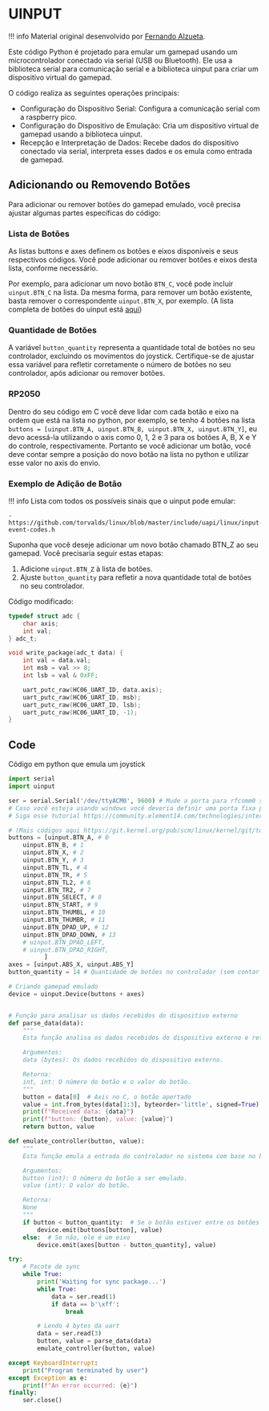 # UINPUT

!!! info
    Material original desenvolvido por [Fernando Alzueta](https://github.com/devfernandoa). 

Este código Python é projetado para emular um gamepad usando um microcontrolador conectado via serial (USB ou Bluetooth). Ele usa a biblioteca serial para comunicação serial e a biblioteca uinput para criar um dispositivo virtual do gamepad.

O código realiza as seguintes operações principais:

- Configuração do Dispositivo Serial: Configura a comunicação serial com a raspberry pico.
- Configuração do Dispositivo de Emulação: Cria um dispositivo virtual de gamepad usando a biblioteca uinput.
- Recepção e Interpretação de Dados: Recebe dados do dispositivo conectado via serial, interpreta esses dados e os emula como entrada de gamepad.

## Adicionando ou Removendo Botões

Para adicionar ou remover botões do gamepad emulado, você precisa ajustar algumas partes específicas do código:

### Lista de Botões

As listas buttons e axes definem os botões e eixos disponíveis e seus respectivos códigos. Você pode adicionar ou remover botões e eixos desta lista, conforme necessário.

Por exemplo, para adicionar um novo botão `BTN_C`, você pode incluir `uinput.BTN_C` na lista. Da mesma forma, para remover um botão existente, basta remover o correspondente `uinput.BTN_X`, por exemplo.
(A lista completa de botões do uinput está [aqui](https://git.kernel.org/pub/scm/linux/kernel/git/torvalds/linux.git/tree/include/uapi/linux/input-event-codes.h?h=v4.7))

### Quantidade de Botões

A variável `button_quantity` representa a quantidade total de botões no seu controlador, excluindo os movimentos do joystick. Certifique-se de ajustar essa variável para refletir corretamente o número de botões no seu controlador, após adicionar ou remover botões.

### RP2050 

Dentro do seu código em C você deve lidar com cada botão e eixo na ordem que está na lista no python, por exemplo, se tenho 4 botões na lista ```buttons = [uinput.BTN_A, uinput.BTN_B, uinput.BTN_X, uinput.BTN_Y]```, eu devo acessá-la utilizando o axis como 0, 1, 2 e 3 para os botões A, B, X e Y do controle, respectivamente. Portanto se você adicionar um botão, você deve contar sempre a posição do novo botão na lista no python e utilizar esse valor no axis do envio.

### Exemplo de Adição de Botão

!!! info
    Lista com todos os possíveis sinais que o uinput pode emular:
    
    - https://github.com/torvalds/linux/blob/master/include/uapi/linux/input-event-codes.h

Suponha que você deseje adicionar um novo botão chamado BTN_Z ao seu gamepad. Você precisaria seguir estas etapas:

1. Adicione `uinput.BTN_Z` à lista de botões.
1. Ajuste `button_quantity` para refletir a nova quantidade total de botões no seu controlador.

Código modificado:

```c
typedef struct adc {
    char axis;
    int val;
} adc_t;

void write_package(adc_t data) {
    int val = data.val;
    int msb = val >> 8;
    int lsb = val & 0xFF;

    uart_putc_raw(HC06_UART_ID, data.axis);
    uart_putc_raw(HC06_UART_ID, msb);
    uart_putc_raw(HC06_UART_ID, lsb);
    uart_putc_raw(HC06_UART_ID, -1);
}
```

## Code

Código em python que emula um joystick

```py
import serial
import uinput

ser = serial.Serial('/dev/ttyACM0', 9600) # Mude a porta para rfcomm0 se estiver usando bluetooth no linux
# Caso você esteja usando windows você deveria definir uma porta fixa para seu dispositivo (para facilitar sua vida mesmo)
# Siga esse tutorial https://community.element14.com/technologies/internet-of-things/b/blog/posts/standard-serial-over-bluetooth-on-windows-10 e mude o código acima para algo como: ser = serial.Serial('COMX', 9600) (onde X é o número desejado)

# (Mais códigos aqui https://git.kernel.org/pub/scm/linux/kernel/git/torvalds/linux.git/tree/include/uapi/linux/input-event-codes.h?h=v4.7)
buttons = [uinput.BTN_A, # 0
    uinput.BTN_B, # 1
    uinput.BTN_X, # 2
    uinput.BTN_Y, # 3
    uinput.BTN_TL, # 4
    uinput.BTN_TR, # 5
    uinput.BTN_TL2, # 6
    uinput.BTN_TR2, # 7
    uinput.BTN_SELECT, # 8
    uinput.BTN_START, # 9
    uinput.BTN_THUMBL, # 10
    uinput.BTN_THUMBR, # 11
    uinput.BTN_DPAD_UP, # 12
    uinput.BTN_DPAD_DOWN, # 13
    # uinput.BTN_DPAD_LEFT,
    # uinput.BTN_DPAD_RIGHT,
          ]
axes = [uinput.ABS_X, uinput.ABS_Y]
button_quantity = 14 # Quantidade de botões no controlador (sem contar com o joystick)

# Criando gamepad emulado
device = uinput.Device(buttons + axes)


# Função para analisar os dados recebidos do dispositivo externo
def parse_data(data):
    """
    Esta função analisa os dados recebidos do dispositivo externo e retorna o botão e o valor correspondentes.

    Argumentos:
    data (bytes): Os dados recebidos do dispositivo externo.

    Retorna:
    int, int: O número do botão e o valor do botão.
    """
    button = data[0]  # Axis no C, o botão apertado
    value = int.from_bytes(data[1:3], byteorder='little', signed=True) # Valor do botão (Apertado, não apertado ou algum outro estado)
    print(f"Received data: {data}")
    print(f"button: {button}, value: {value}")
    return button, value

def emulate_controller(button, value):
    """
    Esta função emula a entrada do controlador no sistema com base no botão e valor recebidos.

    Argumentos:
    button (int): O número do botão a ser emulado.
    value (int): O valor do botão.

    Retorna:
    None
    """
    if button < button_quantity:  # Se o botão estiver entre os botões declarados
        device.emit(buttons[button], value)
    else:  # Se não, ele é um eixo
        device.emit(axes[button - button_quantity], value)

try:
    # Pacote de sync
    while True:
        print('Waiting for sync package...')
        while True:
            data = ser.read(1)
            if data == b'\xff':
                break

        # Lendo 4 bytes da uart
        data = ser.read(3)
        button, value = parse_data(data)
        emulate_controller(button, value)

except KeyboardInterrupt:
    print("Program terminated by user")
except Exception as e:
    print(f"An error occurred: {e}")
finally:
    ser.close()
```
